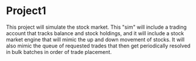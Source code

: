 # Project1
This project will simulate the stock market. This &quot;sim&quot; will include a trading account that tracks balance and stock
holdings, and it will include a stock market engine that will mimic the up and down movement of stocks. It will
also mimic the queue of requested trades that then get periodically resolved in bulk batches in order of trade
placement.
